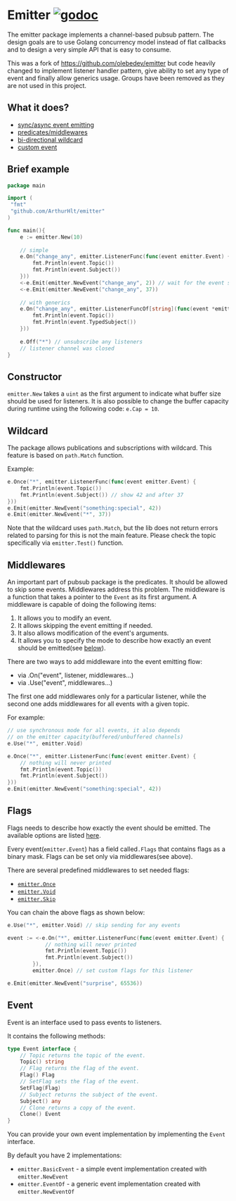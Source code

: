 # Emitter [![godoc](http://img.shields.io/badge/godoc-reference-blue.svg?style=flat)](https://godoc.org/github.com/ArthurHlt/emitter)

The emitter package implements a channel-based pubsub pattern. The design goals are to use Golang concurrency model 
instead of flat callbacks and to design a very simple API that is easy to consume.

This was a fork of https://github.com/olebedev/emitter but code heavily changed to implement listener handler pattern, 
give ability to set any type of event and finally allow generics usage. 
Groups have been removed as they are not used in this project.

## What it does?

- [sync/async event emitting](#flags)
- [predicates/middlewares](#middlewares)
- [bi-directional wildcard](#wildcard)
- [custom event](#event)


## Brief example

```go
package main

import (
 "fmt"
 "github.com/ArthurHlt/emitter"
)

func main(){
	e := emitter.New(10)
    
	// simple
    e.On("change_any", emitter.ListenerFunc(func(event emitter.Event) {
        fmt.Println(event.Topic())
        fmt.Println(event.Subject())
    }))
    <-e.Emit(emitter.NewEvent("change_any", 2)) // wait for the event sent successfully
    <-e.Emit(emitter.NewEvent("change_any", 37))
	
	// with generics
	e.On("change_any", emitter.ListenerFuncOf[string](func(event *emitter.EventOf[string]) {
        fmt.Println(event.Topic())
        fmt.Println(event.TypedSubject())
    }))
	
    e.Off("*") // unsubscribe any listeners
    // listener channel was closed
}

```

## Constructor
`emitter.New` takes a `uint` as the first argument to indicate what buffer size should be used for listeners. 
It is also possible to change the buffer capacity during runtime using the following code: `e.Cap = 10`.

## Wildcard
The package allows publications and subscriptions with wildcard. This feature is based on `path.Match` function.

Example:

```go
e.Once("*", emitter.ListenerFunc(func(event emitter.Event) {
    fmt.Println(event.Topic())
    fmt.Println(event.Subject()) // show 42 and after 37
}))
e.Emit(emitter.NewEvent("something:special", 42))
e.Emit(emitter.NewEvent("*", 37))
```

Note that the wildcard uses `path.Match`, but the lib does not return errors related to parsing for this is not the main feature. Please check the topic specifically via `emitter.Test()` function.

## Middlewares
An important part of pubsub package is the predicates. It should be allowed to skip some events. Middlewares address this problem.
The middleware is a function that takes a pointer to the `Event` as its first argument. A middleware is capable of doing the following items:

1. It allows you to modify an event.
2. It allows skipping the event emitting if needed.
3. It also allows modification of the event's arguments.
4. It allows you to specify the mode to describe how exactly an event should be emitted(see [below](#flags)).

There are two ways to add middleware into the event emitting flow:

- via .On("event", listener, middlewares...)
- via .Use("event", middlewares...)

The first one add middlewares only for a particular listener, while the second one adds middlewares for all events with a given topic.

For example:
```go
// use synchronous mode for all events, it also depends
// on the emitter capacity(buffered/unbuffered channels)
e.Use("*", emitter.Void)

e.Once("*", emitter.ListenerFunc(func(event emitter.Event) {
	// nothing will never printed
    fmt.Println(event.Topic())
    fmt.Println(event.Subject())
}))
e.Emit(emitter.NewEvent("something:special", 42))
```


## Flags
Flags needs to describe how exactly the event should be emitted. The available options are listed [here](https://godoc.org/github.com/olebedev/emitter#Flag).

Every event(`emitter.Event`) has a field called`.Flags` that contains flags as a binary mask.
Flags can be set only via middlewares(see above).

There are several predefined middlewares to set needed flags:

- [`emitter.Once`](https://godoc.org/github.com/ArthurHlt/emitter#Once)
- [`emitter.Void`](https://godoc.org/github.com/ArthurHlt/emitter#Void)
- [`emitter.Skip`](https://godoc.org/github.com/ArthurHlt/emitter#Skip)

You can chain the above flags as shown below:
```go
e.Use("*", emitter.Void) // skip sending for any events

event := <-e.On("*", emitter.ListenerFunc(func(event emitter.Event) {
            // nothing will never printed
            fmt.Println(event.Topic())
            fmt.Println(event.Subject())
        }),
        emitter.Once) // set custom flags for this listener

e.Emit(emitter.NewEvent("surprise", 65536))
```

## Event

Event is an interface used to pass events to listeners.

It contains the following methods:

```go
type Event interface {
	// Topic returns the topic of the event.
	Topic() string
	// Flag returns the flag of the event.
	Flag() Flag
	// SetFlag sets the flag of the event.
	SetFlag(Flag)
	// Subject returns the subject of the event.
	Subject() any
	// Clone returns a copy of the event.
	Clone() Event
}
```

You can provide your own event implementation by implementing the `Event` interface.

By default you have 2 implementations:
- `emitter.BasicEvent` - a simple event implementation created with `emitter.NewEvent`
- `emitter.EventOf` - a generic event implementation created with `emitter.NewEventOf`
